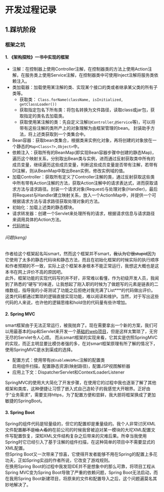 # 开发过程记录
## 1.踩坑阶段
### 框架之坑
#### 1. 《架构探险》一书中实现的框架
- 注解：在控制器上使用Controller注解，在控制器类的方法上使用Action注解，在服务类上使用Service注解，在控制器类中可使用Inject注解将服务类依赖注入。
- 类加载器：加载使用某注解的类、实现某个接口的类或者继承某父类的所有子类等。
  - 获取类： `Class.forName(className, isInitialized, getClassLoader())`
  - 获取指定包名下所有类：将包名转换为文件路径，读取class或jar包，获取指定的类名去加载类。
  - 获取使用某注解的类：先自定义注解(`@Controller`,`@Service`等)，可以将带有这些注解的类所产上的对象理解为由框架管理的bean。
  封装助手方法，将上述类获取到一个类集合中。
- Bean容器：获取bean类集合，根据类来实例化对象，再将创建的对象放在一个静态的`Map<Class<?>,Object>`中。
- 依赖注入：获取所有的BeanMap(即实现Bean容器步骤中创建的静态Map)，遍历这个映射关系，分别取出Bean类与实例，进而通过反射获取类中所有的成员变量，继续遍历这些成员变量，判断这些成员变量是否带有注解，若带有DI注解，则从BeanMap中取出Bean实例，修改实例域的值。
- 加载Controller：获取所有定义了Controller注解的类，通过反射获取这些类中所有带有Action注解的方法，获取Action注解中的请求表达式，进而获取请求方法与请求路径。封装一个请求对象(Request)与处理对象(Handler)，最后将Request与Handler建立映射关系，放入一个ActionMap中，并提供一个可根据请求方法与请求路径获取处理对象的方法。
- 初始化：加载上述类的静态模块。
- 请求转发器：创建一个Servlet来处理所有的请求，根据请求信息与请求路径来调用具体的Action方法。
- [代码地址](https://github.com/wxkgh/Ori)
###### 问题(keng)
作者给这个框架起名叫smart，然而这个框架并不smart，~~我认为它很stupid~~因为它使用了太多的静态代码块和静态方法，而且在初始化框架的时候实际的执行顺序和作者预期的不一致，实际上这个框架本身根本不能正常运行，我想这大概也是这本书在网上评价不高的原因吧。  
此外，框架功能的实现代码写的并不好，非常难以看懂，作为初级开发人员，我闻到了熟悉的“硬写”的味道，让我想起了刚入职的时候为了做题写的元素是链表的二维数组，指导我的小哥测试了功能之后拒绝对我充满了List***的代码做出评价。这类代码都通过繁琐的逻辑直接实现功能，难以阅读和维护。当然，对于写出这些代码的人来说，也许他的逻辑思维和hold住的代码量有些许增加。

#### 2. Spring MVC
smart框架由于无法正常运行，被我抛弃了。现在需要拿出一个新的方案，我们可以用最基本的jsp和Servlet来开发一个[基础的web项目](https://github.com/wxkgh/SchoolSystem)，但是这样太繁琐了，无穷无尽的Servlet令人心烦。
而从smart框架的实现来看，它其实是仿照SpringMVC的实现，而正主明显要比模仿者强的多，在对smart框架原理有所了解的情况下，使用SpringMVC是水到渠成的选择。
- 配置方式：使用带有`@EnableWebMvc`注解的配置类  
启用组件扫描，配置静态资源(映射路径)，配置JSP视图解析器
- 应用上下文：DispatcherServlet和ContextLoaderListener

SpringMVC的使用大大简化了开发步骤，在使用它的过程中我也逐渐了解了其他框架和类库，这种便捷让习惯了嵌入式自己造轮子的我感觉大开眼界。正好由于“业务需求”，需要支持https，为了配置方便和尝鲜，我大胆将框架换成了更加敏捷的SpringBoot。

#### 3. Spring Boot
Spring的组件代码是轻量级的，但它的配置却是重量级的。我个人非常讨厌XML文件配置~~那不是给人看的~~在前公司的时候我曾被迫对某一模块的大坨XML配置文件写配置恢复，深知XML文件结构复杂之后带来的灾难后果。所幸当我使用Spring时它已经引入了基于注解的组件扫描，在这种简单的项目中不需要显式的XML配置。  
但Spring Boot又一次带来了惊喜，它使得开发者能够不用在Spring的配置上多花功夫，正如Spring实战的作者所说，它改变了游戏规则。  
在换用Spring Boot的过程中我发现IDE并不是想象中的那么可靠，将项目工程从Spring MVC变为Spring Boot导致了严重的依赖问题，Spring Boot无法启动，而在我用Spring Boot新建项目，将原来的文件和配置导入之后，这个问题遍莫名其妙地解决了。
